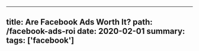 
---
title: Are Facebook Ads Worth It? 
path: /facebook-ads-roi
date: 2020-02-01
summary: 
tags: ['facebook']
---

